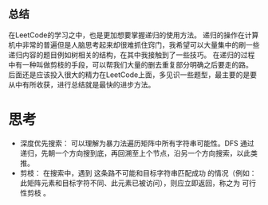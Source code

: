 
## 总结
在LeetCode的学习之中，也是更加想要掌握递归的使用方法。
递归的操作在计算机中非常的普遍但是人脑思考起来却很难抓住窍门，我希望可以大量集中的刷一些递归内容的题目例如树相关的结构，在其中我接触到了一些技巧。
在递归的过程中有一种叫做剪枝的手段，可以帮我们大量的删去重复部分明确之后要走的路。
后面还是应该投入很大的精力在LeetCode上面，多见识一些题型，最主要的是要从中有所收获，进行总结就是最快的进步方法。
# 思考 
* 深度优先搜索： 可以理解为暴力法遍历矩阵中所有字符串可能性。DFS 通过递归，先朝一个方向搜到底，再回溯至上个节点，沿另一个方向搜索，以此类推。
* 剪枝： 在搜索中，遇到 这条路不可能和目标字符串匹配成功 的情况（例如：此矩阵元素和目标字符不同、此元素已被访问），则应立即返回，称之为 可行性剪枝 。